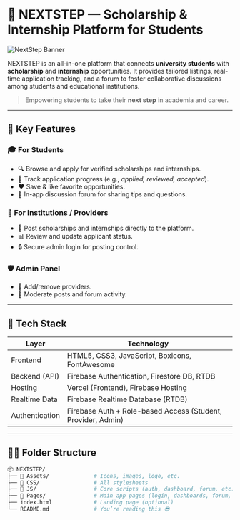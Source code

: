 # 🚀 NEXTSTEP — Scholarship & Internship Platform for Students

![NextStep Banner](https://github.com/Zaneforce/NextStep/blob/main/Assets/home.jpg)

NEXTSTEP is an all-in-one platform that connects **university students** with **scholarship** and **internship** opportunities. It provides tailored listings, real-time application tracking, and a forum to foster collaborative discussions among students and educational institutions.

> Empowering students to take their **next step** in academia and career.

---

## 🌟 Key Features

### 🎓 For Students
- 🔍 Browse and apply for verified scholarships and internships.
- 🧠 Track application progress (e.g., *applied, reviewed, accepted*).
- ❤️ Save & like favorite opportunities.
- 📌 In-app discussion forum for sharing tips and questions.

### 🏢 For Institutions / Providers
- 📝 Post scholarships and internships directly to the platform.
- 📊 Review and update applicant status.
- 🔒 Secure admin login for posting control.

### 🛡️ Admin Panel
- 👮 Add/remove providers.
- 🧹 Moderate posts and forum activity.

---

## 🧱 Tech Stack

| Layer            | Technology                          |
|------------------|--------------------------------------|
| Frontend         | HTML5, CSS3, JavaScript, Boxicons, FontAwesome |
| Backend (API)    | Firebase Authentication, Firestore DB, RTDB |
| Hosting          | Vercel (Frontend), Firebase Hosting |
| Realtime Data    | Firebase Realtime Database (RTDB) |
| Authentication   | Firebase Auth + Role-based Access (Student, Provider, Admin) |

---

## 🧑‍💻 Folder Structure

```bash
📦 NEXTSTEP/
├── 📁 Assets/              # Icons, images, logo, etc.
├── 📁 CSS/                 # All stylesheets
├── 📁 JS/                  # Core scripts (auth, dashboard, forum, etc.)
├── 📁 Pages/               # Main app pages (login, dashboards, forum, etc.)
├── index.html             # Landing page (optional)
└── README.md              # You’re reading this 😎
